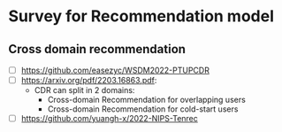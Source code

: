 # Survey for Recommendation model

## Cross domain recommendation
+ [ ] https://github.com/easezyc/WSDM2022-PTUPCDR
+ [ ] https://arxiv.org/pdf/2203.16863.pdf: 
    + CDR can split in 2 domains:
        + Cross-domain Recommendation for overlapping users
        + Cross-domain Recommendation for cold-start users
+ [ ] https://github.com/yuangh-x/2022-NIPS-Tenrec
